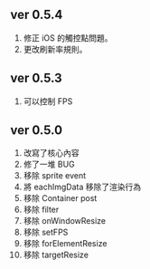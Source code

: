 ## ver 0.5.4

1. 修正 iOS 的觸控點問題。
2. 更改刷新率規則。

## ver 0.5.3

1. 可以控制 FPS

## ver 0.5.0

1. 改寫了核心內容
2. 修了一堆 BUG
3. 移除 sprite event
4. 將 eachImgData 移除了渲染行為
5. 移除 Container post
6. 移除 filter
7. 移除 onWindowResize
8. 移除 setFPS
9. 移除 forElementResize
10. 移除 targetResize